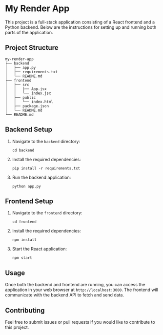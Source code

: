 # My Render App

This project is a full-stack application consisting of a React frontend and a Python backend. Below are the instructions for setting up and running both parts of the application.

## Project Structure

```
my-render-app
├── backend
│   ├── app.py
│   ├── requirements.txt
│   └── README.md
├── frontend
│   ├── src
│   │   ├── App.jsx
│   │   └── index.jsx
│   ├── public
│   │   └── index.html
│   ├── package.json
│   └── README.md
└── README.md
```

## Backend Setup

1. Navigate to the `backend` directory:
   ```
   cd backend
   ```

2. Install the required dependencies:
   ```
   pip install -r requirements.txt
   ```

3. Run the backend application:
   ```
   python app.py
   ```

## Frontend Setup

1. Navigate to the `frontend` directory:
   ```
   cd frontend
   ```

2. Install the required dependencies:
   ```
   npm install
   ```

3. Start the React application:
   ```
   npm start
   ```

## Usage

Once both the backend and frontend are running, you can access the application in your web browser at `http://localhost:3000`. The frontend will communicate with the backend API to fetch and send data.

## Contributing

Feel free to submit issues or pull requests if you would like to contribute to this project.